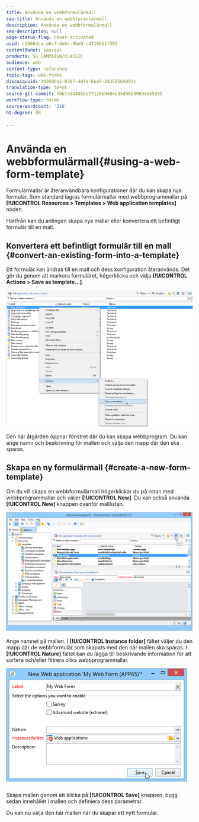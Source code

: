 ```yaml
---
title: Använda en webbformulärmall
seo-title: Använda en webbformulärmall
description: Använda en webbformulärmall
seo-description: null
page-status-flag: never-activated
uuid: c2986dca-a6c7-4ebc-9be8-c4716611f502
contentOwner: sauviat
products: SG_CAMPAIGN/CLASSIC
audience: web
content-type: reference
topic-tags: web-forms
discoiquuid: d9369ba1-0397-40fe-bbaf-24252564d93c
translation-type: tm+mt
source-git-commit: 70b143445b2e77128b9404e35d96b39694d55335
workflow-type: tm+mt
source-wordcount: '216'
ht-degree: 9%

---
```



# Använda en webbformulärmall{#using-a-web-form-template}

Formulärmallar är återanvändbara konfigurationer där du kan skapa nya formulär. Som standard lagras formulärmallar med webbprogrammallar på **[!UICONTROL Resources > Templates > Web application templates]** noden.

Härifrån kan du antingen skapa nya mallar eller konvertera ett befintligt formulär till en mall.

## Konvertera ett befintligt formulär till en mall {#convert-an-existing-form-into-a-template}

Ett formulär kan ändras till en mall och dess konfiguration återanvänds. Det gör du genom att markera formuläret, högerklicka och välja **[!UICONTROL Actions > Save as template...]**.

![](assets/s_ncs_admin_survey_saveastemplate.png)

Den här åtgärden öppnar fönstret där du kan skapa webbprogram. Du kan ange namn och beskrivning för mallen och välja den mapp där den ska sparas.

## Skapa en ny formulärmall {#create-a-new-form-template}

Om du vill skapa en webbformulärmall högerklickar du på listan med webbprogrammallar och väljer **[!UICONTROL New]**. Du kan också använda **[!UICONTROL New]** knappen ovanför malllistan.

![](assets/s_ncs_admin_survey_createtemplate.png)

Ange namnet på mallen. I **[!UICONTROL Instance folder]** fältet väljer du den mapp där de webbformulär som skapats med den här mallen ska sparas. I **[!UICONTROL Nature]** fältet kan du lägga till beskrivande information för att sortera och/eller filtrera olika webbprogrammallar.

![](assets/s_ncs_admin_survey_createtemplate_details.png)

Skapa mallen genom att klicka på **[!UICONTROL Save]** knappen, bygg sedan innehållet i mallen och definiera dess parametrar.

Du kan nu välja den här mallen när du skapar ett nytt formulär.
